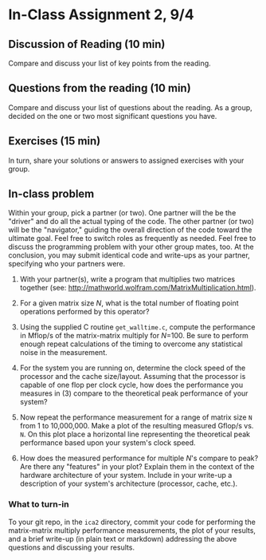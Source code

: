 # In-Class Assignment 2, 9/4

## Discussion of Reading (10 min)

Compare and discuss your list of key points from the reading.

## Questions from the reading (10 min)

Compare and discuss your list of questions about the reading.
As a group, decided on the one or two most significant questions you have.

## Exercises (15 min)

In turn, share your solutions or answers to assigned exercises with your group.

## In-class problem

Within your group, pick a partner (or two). One partner will the be the "driver" and do all the actual typing of the code. The other partner (or two) will be the "navigator," guiding the overall direction of the code toward the ultimate goal. Feel free to switch roles as frequently as needed. Feel free to discuss the programming problem with your other group mates, too. At the conclusion, you may submit identical code and write-ups as your partner, specifying who your partners were.

1. With your partner(s), write a program that multiplies two matrices together (see: <http://mathworld.wolfram.com/MatrixMultiplication.html>).

2. For a given matrix size _N_, what is the total number of floating point operations performed by this operator?

3. Using the supplied C routine `get_walltime.c`, compute the performance in Mflop/s of the matrix-matrix multiply for _N_=100\. Be sure to perform enough repeat calculations of the timing to overcome any statistical noise in the measurement.

4. For the system you are running on, determine the clock speed of the processor and the cache size/layout. Assuming that the processor is capable of one flop per clock cycle, how does the performance you measures in (3) compare to the theoretical peak performance of your system?

5. Now repeat the performance measurement for a range of matrix size `N` from 1 to 10,000,000. Make a plot of the resulting measured Gflop/s vs. `N`. On this plot place a horizontal line representing the theoretical peak performance based upon your system's clock speed.

6. How does the measured performance for multiple _N_'s compare to peak? Are there any "features" in your plot? Explain them in the context of the hardware architecture of your system. Include in your write-up a description of your system's architecture (processor, cache, etc.).

### What to turn-in

To your git repo, in the `ica2` directory, commit your code for performing the matrix-matrix multiply performance measurements, the plot of your results, and a brief write-up (in plain text or markdown) addressing the above questions and discussing your results.
